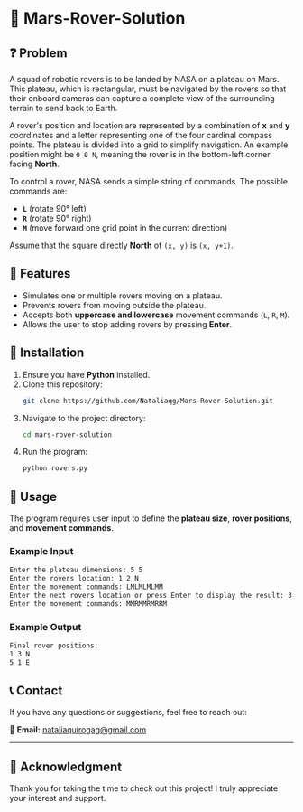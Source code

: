 # 🤖 Mars-Rover-Solution

## ❓ Problem  

A squad of robotic rovers is to be landed by NASA on a plateau on Mars. This plateau, which is rectangular, must be navigated by the rovers so that their onboard cameras can capture a complete view of the surrounding terrain to send back to Earth.

A rover's position and location are represented by a combination of **x** and **y** coordinates and a letter representing one of the four cardinal compass points. The plateau is divided into a grid to simplify navigation. An example position might be `0 0 N`, meaning the rover is in the bottom-left corner facing **North**.

To control a rover, NASA sends a simple string of commands. The possible commands are:

- **`L`** (rotate 90° left)
- **`R`** (rotate 90° right)
- **`M`** (move forward one grid point in the current direction)

Assume that the square directly **North** of `(x, y)` is `(x, y+1)`.

## 🚀 Features  

- Simulates one or multiple rovers moving on a plateau.
- Prevents rovers from moving outside the plateau.
- Accepts both **uppercase and lowercase** movement commands (`L`, `R`, `M`).
- Allows the user to stop adding rovers by pressing **Enter**.

## 🔧 Installation  

1. Ensure you have **Python** installed.
2. Clone this repository:
   ```sh
   git clone https://github.com/Nataliaqg/Mars-Rover-Solution.git
   ```
3. Navigate to the project directory:
   ```sh
   cd mars-rover-solution
   ```
4. Run the program:
   ```sh
   python rovers.py
   ```

## 📌 Usage  

The program requires user input to define the **plateau size**, **rover positions**, and **movement commands**.

### Example Input
```sh
Enter the plateau dimensions: 5 5
Enter the rovers location: 1 2 N
Enter the movement commands: LMLMLMLMM
Enter the next rovers location or press Enter to display the result: 3 3 E
Enter the movement commands: MMRMMRMRRM
```
### Example Output
```sh
Final rover positions:
1 3 N
5 1 E
```

## 📞 Contact

If you have any questions or suggestions, feel free to reach out:

📧 **Email:** [nataliaquirogag@gmail.com](mailto:nataliaquirogag@gmail.com)

---

## 🙌 Acknowledgment

Thank you for taking the time to check out this project! I truly appreciate your interest and support.